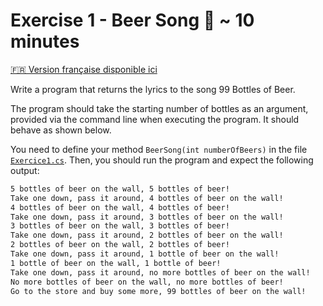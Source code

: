 # Exercise 1 - Beer Song 🍺 ~ 10 minutes

[🇫🇷 Version française disponible ici](./README-fr.md)

Write a program that returns the lyrics to the song 99 Bottles of Beer.

The program should take the starting number of bottles as an argument, provided via the command line when executing the program. It should behave as shown below.

You need to define your method `BeerSong(int numberOfBeers)` in the file [`Exercice1.cs`](./Exercice1.cs). Then, you should run the program and expect the following output:

```bash
5 bottles of beer on the wall, 5 bottles of beer!
Take one down, pass it around, 4 bottles of beer on the wall!
4 bottles of beer on the wall, 4 bottles of beer!
Take one down, pass it around, 3 bottles of beer on the wall!
3 bottles of beer on the wall, 3 bottles of beer!
Take one down, pass it around, 2 bottles of beer on the wall!
2 bottles of beer on the wall, 2 bottles of beer!
Take one down, pass it around, 1 bottle of beer on the wall!
1 bottle of beer on the wall, 1 bottle of beer!
Take one down, pass it around, no more bottles of beer on the wall!
No more bottles of beer on the wall, no more bottles of beer!
Go to the store and buy some more, 99 bottles of beer on the wall!
```
